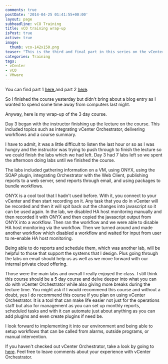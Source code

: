 ```yaml
---
comments: true
postDate: '2014-04-25 01:41:55+00:00'
layout: page
subheadline: vCO Training
title: vCO training wrap-up
isPost: true
active: true
image:
  thumb: vco-142x150.png
teaser: "This is the third and final part in this series on the vCenter Orchestrator training."
categories: Training
tags:
- vCenter
- vCO
- VMware
---
```



You can find part 1 [here ](/Training/2014/04/21/day-1-vco-training/)and part 2 [here](/Training/2014/04/22/day-2-vco-training/).

So I finished the course yesterday but didn't bring about a blog entry as I wanted to spend some time away from computers last night.

Anyway, here is my wrap-up of the 3 day course.

Day 3 began with the instructor finishing up the lecture on the course. This included topics such as integrating vCenter Orchestrator, delivering workflows and a course summary.

I have to admit, it was a little difficult to listen the last hour or so as I was hungry and the instructor was trying to push through to finish the lecture so we could finish the labs which we had left. Day 3 had 7 labs left so we spent the afternoon doing labs until we finished the course.

The labs included gathering information on a VM, using ONYX, using the SOAP plugin, integrating Orchestrator with the Web Client, publishing reports to a web server, send reports through email, and using packages to bundle workflows.

ONYX is a cool tool that I hadn't used before. With it, you connect to your vCenter and then start recording on it. Any task that you do in vCenter will be recorded and then it will spit back out the changes into javascript so it can be used again. In the lab, we disabled HA host monitoring manually and then recorded it with ONYX and then copied the javascript output from ONYX into a workflow. Then ran the workflow and we were able to disable HA host monitoring via the workflow. Then we turned around and made another workflow which disabled a workflow and waited for input from user to re-enable HA host monitoring.

Being able to do reports and schedule them, which was another lab, will be helpful to those that support the systems that I design. Plus going through the labs on email should help us as well as we move forward with our internal private cloud offering.

Those were the main labs and overall I really enjoyed the class. I still think this course should be a 5 day course and delve deeper into what you can do with vCenter Orchestrator while also giving more breaks during the lecture time. You might ask if I would recommend this course and without a doubt, yes I do recommend this course if you plan on using vCenter Orchestrator. It is a tool that can make life easier not just for the operations staff but also for management as you can set up monthly reports, scheduled tasks and with it can automate just about anything as you can add plugins and even create plugins if need be.

I look forward to implementing it into our environment and being able to setup workflows that can be called from alarms, outside programs, or manual intervention.

If you haven't checked out vCenter Orchestrator, take a look by going to [here](http://www.vmware.com/products/vcenter-orchestrator). Feel free to leave comments about your experience with vCenter Orchestrator.
